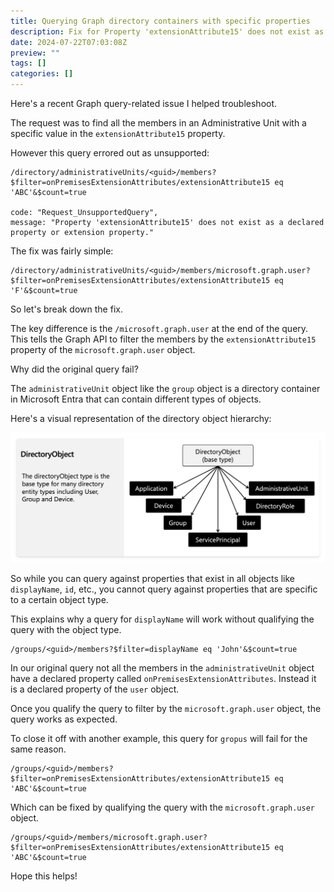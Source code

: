 ```yaml
---
title: Querying Graph directory containers with specific properties
description: Fix for Property 'extensionAttribute15' does not exist as a declared property or extension property
date: 2024-07-22T07:03:08Z
preview: ""
tags: []
categories: []
---
```


Here's a recent Graph query-related issue I helped troubleshoot.

The request was to find all the members in an Administrative Unit with a specific value in the `extensionAttribute15` property.

However this query errored out as unsupported:

```
/directory/administrativeUnits/<guid>/members?$filter=onPremisesExtensionAttributes/extensionAttribute15 eq 'ABC'&$count=true

code: "Request_UnsupportedQuery",
message: "Property 'extensionAttribute15' does not exist as a declared property or extension property."
```

The fix was fairly simple:

```
/directory/administrativeUnits/<guid>/members/microsoft.graph.user?$filter=onPremisesExtensionAttributes/extensionAttribute15 eq 'F'&$count=true
```

So let's break down the fix.

The key difference is the `/microsoft.graph.user` at the end of the query. This tells the Graph API to filter the members by the `extensionAttribute15` property of the `microsoft.graph.user` object.

Why did the original query fail?

The `administrativeUnit` object like the `group` object is a directory container in Microsoft Entra that can contain different types of objects.

Here's a visual representation of the directory object hierarchy:

![Graph directory object hierarchy](/images/uploads/graphdirectoryobjects.png)

So while you can query against properties that exist in all objects like `displayName`, `id`, etc., you cannot query against properties that are specific to a certain object type.

This explains why a query for `displayName` will work without qualifying the query with the object type.

```
/groups/<guid>/members?$filter=displayName eq 'John'&$count=true
```

In our original query not all the members in the `administrativeUnit` object have a declared property called `onPremisesExtensionAttributes`. Instead it is a declared property of the `user` object.

Once you qualify the query to filter by the `microsoft.graph.user` object, the query works as expected.

To close it off with another example, this query for `gropus` will fail for the same reason.

```
/groups/<guid>/members?$filter=onPremisesExtensionAttributes/extensionAttribute15 eq 'ABC'&$count=true
```

Which can be fixed by qualifying the query with the `microsoft.graph.user` object.

```
/groups/<guid>/members/microsoft.graph.user?$filter=onPremisesExtensionAttributes/extensionAttribute15 eq 'ABC'&$count=true
```


Hope this helps!
